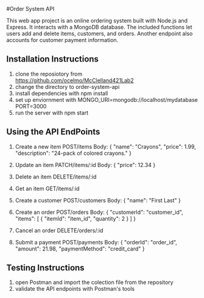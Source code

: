 #Order System API

This web app project is an online ordering system built with Node.js and Express. It interacts with a MongoDB database. The included functions let users add and delete items, customers, and orders. Another endpoint also accounts for customer payment information.

## Installation Instructions

1. clone the reposiotory from https://github.com/ocelmo/McClelland421Lab2
2. change the directory to order-system-api
3. install dependencies with npm install
4. set up enviornment with MONGO_URI=mongodb://localhost/mydatabase
    PORT=3000
5. run the server with npm start

## Using the API EndPoints
1. Create a new item
    POST/items
    Body: 
    {
        "name": "Crayons",
        "price": 1.99,
        "description": "24-pack of colored crayons."
    }

2. Update an item
    PATCH/items/:id
    Body:
    {
        "price": 12.34
    }

3. Delete an item
   DELETE/items/:id

4. Get an item
    GET/items/:id

5. Create a customer
    POST/customers
    Body: 
    {
        "name": "First Last"
    }

6. Create an order
    POST/orders
    Body:
    {
        "customerId": "customer_id",
  "items": [
    {
      "itemId": "item_id",
      "quantity": 2
    }
  ]
    }

7. Cancel an order
    DELETE/orders/:id

8. Submit a payment
    POST/payments
    Body: 
    {
    "orderId": "order_id",
    "amount": 21.98,
    "paymentMethod": "credit_card"
    }

## Testing Instructions
1. open Postman and import the colection file from the repository
2. validate the API endpoints with Postman's tools